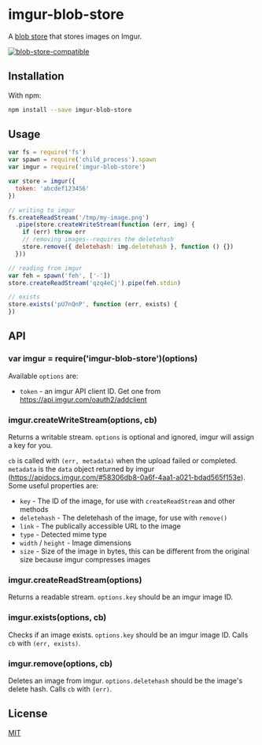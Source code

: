 # imgur-blob-store

A [blob store](https://github.com/maxogden/abstract-blob-store) that stores images on Imgur.

[![blob-store-compatible](https://raw.githubusercontent.com/maxogden/abstract-blob-store/master/badge.png)](https://github.com/maxogden/abstract-blob-store)

## Installation

With npm:

```bash
npm install --save imgur-blob-store
```

## Usage

```js
var fs = require('fs')
var spawn = require('child_process').spawn
var imgur = require('imgur-blob-store')

var store = imgur({
  token: 'abcdef123456'
})

// writing to imgur
fs.createReadStream('/tmp/my-image.png')
  .pipe(store.createWriteStream(function (err, img) {
    if (err) throw err
    // removing images--requires the deletehash
    store.remove({ deletehash: img.deletehash }, function () {})
  }))

// reading from imgur
var feh = spawn('feh', ['-'])
store.createReadStream('qzq4eCj').pipe(feh.stdin)

// exists
store.exists('pU7nQnP', function (err, exists) {
})
```

## API

### var imgur = require('imgur-blob-store')(options)

Available `options` are:

 * `token` - an imgur API client ID. Get one from https://api.imgur.com/oauth2/addclient

### imgur.createWriteStream(options, cb)

Returns a writable stream.
`options` is optional and ignored, imgur will assign a key for you.

`cb` is called with `(err, metadata)` when the upload failed or completed.
`metadata` is the `data` object returned by imgur (https://apidocs.imgur.com/#58306db8-0a6f-4aa1-a021-bdad565f153e).
Some useful properties are:

 * `key` - The ID of the image, for use with `createReadStream` and other methods
 * `deletehash` - The deletehash of the image, for use with `remove()`
 * `link` - The publically accessible URL to the image
 * `type` - Detected mime type
 * `width` / `height` - Image dimensions
 * `size` - Size of the image in bytes, this can be different from the original size because imgur compresses images

### imgur.createReadStream(options)

Returns a readable stream. `options.key` should be an imgur image ID.

### imgur.exists(options, cb)

Checks if an image exists.
`options.key` should be an imgur image ID.
Calls `cb` with `(err, exists)`.

### imgur.remove(options, cb)

Deletes an image from imgur.
`options.deletehash` should be the image's delete hash.
Calls `cb` with `(err)`.

## License

[MIT](./LICENSE)
